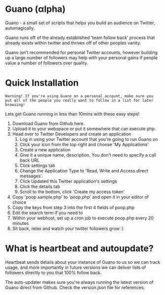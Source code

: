 Guano (αlpha)
=====

Guano - a small set of scripts that helps you build an audience on Twitter, automagically.

Guano runs off of the already established 'team follow back' process that already exists within twitter and thrives off of other peoples vanity.

Guano isn't recommended for personal Twitter accounts, however building up a large number of followers may help with your personal gains if people value a number of followers over quality.

Quick Installation
=====

    Warning! If you're using Guano on a personal account, make sure you put all of the people you really want to follow in a list for later browsing!

Lets get Guano running in less than 10mins with these easy steps!

1. Download Guano from Github here.
2. Upload it to your webspace or put it somewhere that can execute php.
3. Head over to Twitter Developers and create an application
    1. Log in using your Twitter account that you're going to run Guano on
    2. Click your icon from the top right and choose 'My Applications'
    3. Create a new application
    4. Give it a unique name, description. You don't need to specify a call back URL
    5. Click settings tab
    6. Change the Application Type to 'Read, Write and Access direct messages'.
    7. Click Updated this Twitter application's settings
    8. Click the details tab
    9. Scroll to the bottom, click 'Create my access token'
4. Copy 'poop.sample.php' to 'poop.php' and open it in your editor of choice
5. Copy the keys from step 3 into the first 4 fields of poop.php
6. Edit the search term if you need to
7. Within your webhost, set up a cron job to execute poop.php every 20 minutes
8. Sit back, relax and watch your twitter followers grow :)


What is heartbeat and autoupdate?
=====
Heartbeat sends details about your instance of Guano to us so we can track usage, and more importantly in future versions we can deliver lists of followers directly to you that 100% follow back.

The auto-updater makes sure you're always running the latest version of Guano direct from Github. Check the version.json file for references.
